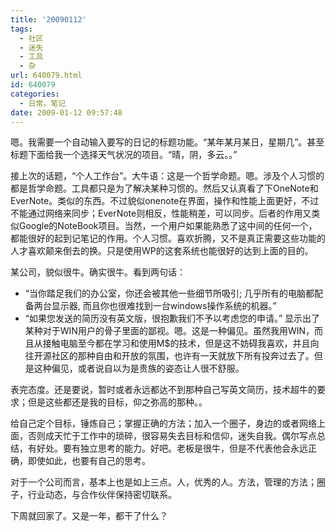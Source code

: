 ```yaml
---
title: '20090112'
tags:
  - 社区
  - 迷失
  - 工具
  - 杂
url: 640079.html
id: 640079
categories:
  - 日常。笔记
date: 2009-01-12 09:57:48
---
```


嗯。我需要一个自动输入要写的日记的标题功能。“某年某月某日，星期几”。甚至标题下面给我一个选择天气状况的项目。“晴，阴，多云。。”

接上次的话题，“个人工作台”。大牛语：这是一个哲学命题。嗯。涉及个人习惯的都是哲学命题。工具都只是为了解决某种习惯的。然后又认真看了下OneNote和EverNote。类似的东西。不过貌似onenote在界面，操作和性能上面更好，不过不能通过网络来同步；EverNote则相反，性能稍差，可以同步。后者的作用又类似Google的NoteBook项目。当然，一个用户如果能熟悉了这中间的任何一个，都能很好的起到记笔记的作用。个人习惯。喜欢折腾，又不是真正需要这些功能的人才喜欢颠来倒去的换。只是使用WP的这套系统也能很好的达到上面的目的。

某公司，貌似很牛。确实很牛。看到两句话：

*   “当你踏足我们的办公室，你还会被其他一些细节所吸引; 几乎所有的电脑都配备两台显示器, 而且你也很难找到一台windows操作系统的机器。”
*   “如果您发送的简历没有英文版，很抱歉我们不予以考虑您的申请。”
显示出了某种对于WIN用户的骨子里面的鄙视。嗯。这是一种偏见。虽然我用WIN，而且从接触电脑至今都在学习和使用M$的技术，但是这不妨碍我喜欢，并且向往开源社区的那种自由和开放的氛围，也许有一天就放下所有投奔过去了。但是这种偏见，或者说自以为是贵族的姿态让人很不舒服。

表完态度。还是要说，暂时或者永远都达不到那种自己写英文简历，技术超牛的要求；但是这些都还是我的目标，仰之弥高的那种。。

给自己定个目标，锤炼自己；掌握正确的方法；加入一个圈子，身边的或者网络上面，否则成天忙于工作中的琐碎，很容易失去目标和信仰，迷失自我。偶尔写点总结，有好处。要有独立思考的能力。好吧。老板是很牛，但是不代表他会永远正确，即使如此，也要有自己的思考。

对于一个公司而言，基本上也是如上三点。人，优秀的人。方法，管理的方法；圈子，行业动态，与合作伙伴保持密切联系。

下周就回家了。又是一年，都干了什么？